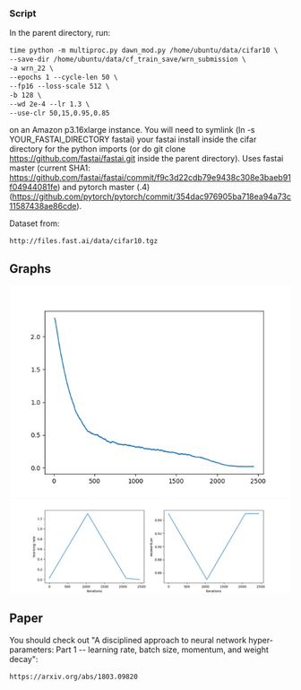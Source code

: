 ### Script

In the parent directory, run:

    time python -m multiproc.py dawn_mod.py /home/ubuntu/data/cifar10 \
    --save-dir /home/ubuntu/data/cf_train_save/wrn_submission \
    -a wrn_22 \
    --epochs 1 --cycle-len 50 \
    --fp16 --loss-scale 512 \
    -b 128 \
    --wd 2e-4 --lr 1.3 \
    --use-clr 50,15,0.95,0.85

on an Amazon p3.16xlarge instance.  You will need to symlink (ln -s YOUR_FASTAI_DIRECTORY fastai) your fastai install inside the cifar directory for the python imports (or do git clone https://github.com/fastai/fastai.git inside the parent directory).  Uses fastai master (current SHA1: https://github.com/fastai/fastai/commit/f9c3d22cdb79e9438c308e3baeb91f04944081fe) and pytorch master (.4) (https://github.com/pytorch/pytorch/commit/354dac976905ba718ea94a73c11587438ae86cde).

Dataset from:

    http://files.fast.ai/data/cifar10.tgz

## Graphs

![loss](loss_plot.png "loss")
![learning rate](lr_plot.png "learning rate")

## Paper

You should check out "A disciplined approach to neural network hyper-parameters: Part 1 -- learning rate, batch size, momentum, and weight decay":

    https://arxiv.org/abs/1803.09820


